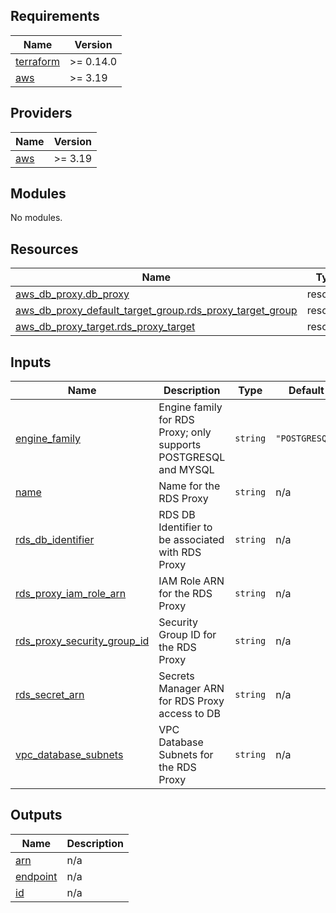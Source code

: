 <!-- BEGIN_TF_DOCS -->
## Requirements

| Name | Version |
|------|---------|
| <a name="requirement_terraform"></a> [terraform](#requirement\_terraform) | >= 0.14.0 |
| <a name="requirement_aws"></a> [aws](#requirement\_aws) | >= 3.19 |

## Providers

| Name | Version |
|------|---------|
| <a name="provider_aws"></a> [aws](#provider\_aws) | >= 3.19 |

## Modules

No modules.

## Resources

| Name | Type |
|------|------|
| [aws_db_proxy.db_proxy](https://registry.terraform.io/providers/hashicorp/aws/latest/docs/resources/db_proxy) | resource |
| [aws_db_proxy_default_target_group.rds_proxy_target_group](https://registry.terraform.io/providers/hashicorp/aws/latest/docs/resources/db_proxy_default_target_group) | resource |
| [aws_db_proxy_target.rds_proxy_target](https://registry.terraform.io/providers/hashicorp/aws/latest/docs/resources/db_proxy_target) | resource |

## Inputs

| Name | Description | Type | Default | Required |
|------|-------------|------|---------|:--------:|
| <a name="input_engine_family"></a> [engine\_family](#input\_engine\_family) | Engine family for RDS Proxy; only supports POSTGRESQL and MYSQL | `string` | `"POSTGRESQL"` | no |
| <a name="input_name"></a> [name](#input\_name) | Name for the RDS Proxy | `string` | n/a | yes |
| <a name="input_rds_db_identifier"></a> [rds\_db\_identifier](#input\_rds\_db\_identifier) | RDS DB Identifier to be associated with RDS Proxy | `string` | n/a | yes |
| <a name="input_rds_proxy_iam_role_arn"></a> [rds\_proxy\_iam\_role\_arn](#input\_rds\_proxy\_iam\_role\_arn) | IAM Role ARN for the RDS Proxy | `string` | n/a | yes |
| <a name="input_rds_proxy_security_group_id"></a> [rds\_proxy\_security\_group\_id](#input\_rds\_proxy\_security\_group\_id) | Security Group ID for the RDS Proxy | `string` | n/a | yes |
| <a name="input_rds_secret_arn"></a> [rds\_secret\_arn](#input\_rds\_secret\_arn) | Secrets Manager ARN for RDS Proxy access to DB | `string` | n/a | yes |
| <a name="input_vpc_database_subnets"></a> [vpc\_database\_subnets](#input\_vpc\_database\_subnets) | VPC Database Subnets for the RDS Proxy | `string` | n/a | yes |

## Outputs

| Name | Description |
|------|-------------|
| <a name="output_arn"></a> [arn](#output\_arn) | n/a |
| <a name="output_endpoint"></a> [endpoint](#output\_endpoint) | n/a |
| <a name="output_id"></a> [id](#output\_id) | n/a |
<!-- END_TF_DOCS -->